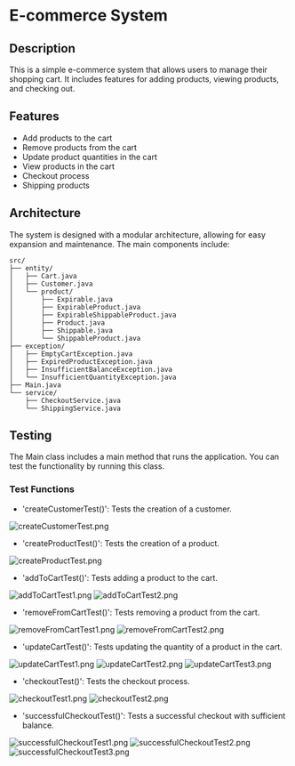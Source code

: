 # E-commerce System

## Description
This is a simple e-commerce system that allows users to manage their shopping cart. It includes features for adding products, viewing products, and checking out.

## Features
- Add products to the cart
- Remove products from the cart
- Update product quantities in the cart
- View products in the cart
- Checkout process
- Shipping products

## Architecture
The system is designed with a modular architecture, allowing for easy expansion and maintenance. The main components include:
```aiignore
src/
├── entity/
│   ├── Cart.java
│   ├── Customer.java
│   └── product/
│       ├── Expirable.java
│       ├── ExpirableProduct.java
│       ├── ExpirableShippableProduct.java
│       ├── Product.java
│       ├── Shippable.java
│       └── ShippableProduct.java
├── exception/
│   ├── EmptyCartException.java
│   ├── ExpiredProductException.java
│   ├── InsufficientBalanceException.java
│   └── InsufficientQuantityException.java
├── Main.java
└── service/
    ├── CheckoutService.java
    └── ShippingService.java
```

## Testing
The Main class includes a main method that runs the application. You can test the functionality by running this class.

### Test Functions

- 'createCustomerTest()': Tests the creation of a customer.

![createCustomerTest.png](images/createCustomerTest.png)

- 'createProductTest()': Tests the creation of a product.

![createProductTest.png](images/createProductTest.png)

- 'addToCartTest()': Tests adding a product to the cart.

![addToCartTest1.png](images/addToCartTest1.png)
![addToCartTest2.png](images/addToCartTest2.png)

- 'removeFromCartTest()': Tests removing a product from the cart.

![removeFromCartTest1.png](images/removeFromCartTest1.png)
![removeFromCartTest2.png](images/removeFromCartTest2.png)

- 'updateCartTest()': Tests updating the quantity of a product in the cart.

![updateCartTest1.png](images/updateCartTest1.png)
![updateCartTest2.png](images/updateCartTest2.png)
![updateCartTest3.png](images/updateCartTest3.png)

- 'checkoutTest()': Tests the checkout process.

![checkoutTest1.png](images/checkoutTest1.png)
![checkoutTest2.png](images/checkoutTest2.png)

- 'successfulCheckoutTest()': Tests a successful checkout with sufficient balance.

![successfulCheckoutTest1.png](images/successfulCheckoutTest1.png)
![successfulCheckoutTest2.png](images/successfulCheckoutTest2.png)
![successfulCheckoutTest3.png](images/successfulCheckoutTest3.png)